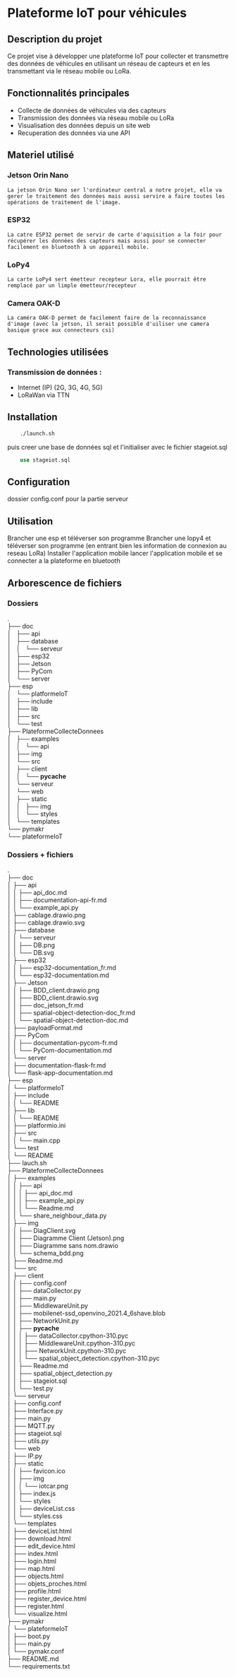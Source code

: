 # Plateforme IoT pour véhicules

## Description du projet
Ce projet vise à développer une plateforme IoT pour collecter et transmettre des données de véhicules en utilisant un réseau de capteurs et en les transmettant via le réseau mobile ou LoRa.

## Fonctionnalités principales
- Collecte de données de véhicules via des capteurs
- Transmission des données via réseau mobile ou LoRa
- Visualisation des données depuis un site web
- Recuperation des données via une API

## Materiel utilisé

### Jetson Orin Nano
    La jetson Orin Nano ser l'ordinateur central a notre projet, elle va gerer le traitement des données mais aussi servire a faire toutes les opérations de traitement de l'image.

### ESP32
    La catre ESP32 permet de servir de carte d'aquisition a la foir pour récupérer les données des capteurs mais aussi pour se connecter facilement en bluetooth à un appareil mobile.

### LoPy4
    La carte LoPy4 sert émetteur recepteur Lora, elle pourrait être remplacé par un limple émetteur/recepteur

### Camera OAK-D
    La caméra OAK-D permet de facilement faire de la reconnaissance d'image (avec la jetson, il serait possible d'uiliser une camera basique grace aux connecteurs csi)

## Technologies utilisées
### Transmission de données : 
- Internet (IP) (2G, 3G, 4G, 5G)
- LoRaWan via TTN

## Installation
```bash
    ./launch.sh
```
puis creer une base de données sql et l'initialiser avec le fichier stageiot.sql
```sql
    use stageiot.sql
```
## Configuration
dossier config.conf pour la partie serveur

## Utilisation
Brancher une esp et téléverser son programme 
Brancher une lopy4 et téléverser son programme (en entrant bien les information de connexion au reseau LoRa)
Installer l'application mobile
lancer l'application mobile et se connecter a la plateforme en bluetooth

## Arborescence de fichiers

### Dossiers

.\
├── doc\
│   ├── api\
│   ├── database\
│   │   └── serveur\
│   ├── esp32\
│   ├── Jetson\
│   ├── PyCom\
│   └── server\
├── esp\
│    └── platformeIoT\
│       ├── include\
│       ├── lib\
│       ├── src\
│       └── test\
├── PlateformeCollecteDonnees\
│   ├── examples\
│   │   └── api\
│   ├── img\
│   └── src\
│       ├── client\
│       │   └── __pycache__\
│       └── serveur\
│           └── web\
│               ├── static\
│               │   ├── img\
│               │   └── styles\
│               └── templates\
└── pymakr\
    └── plateformeIoT

### Dossiers + fichiers

.\
├── doc\
│   ├── api\
│   │   ├── api_doc.md\
│   │   ├── documentation-api-fr.md\
│   │   └── example_api.py\
│   ├── cablage.drawio.png\
│   ├── cablage.drawio.svg\
│   ├── database\
│   │   └── serveur\
│   │       ├── DB.png\
│   │       └── DB.svg\
│   ├── esp32\
│   │   ├── esp32-documentation_fr.md\
│   │   └── esp32-documentation.md\
│   ├── Jetson\
│   │   ├── BDD_client.drawio.png\
│   │   ├── BDD_client.drawio.svg\
│   │   ├── doc_jetson_fr.md\
│   │   ├── spatial-object-detection-doc_fr.md\
│   │   └── spatial-object-detection-doc.md\
│   ├── payloadFormat.md\
│   ├── PyCom\
│   │   ├── documentation-pycom-fr.md\
│   │   └── PyCom-documentation.md\
│   └── server\
│       ├── documentation-flask-fr.md\
│       └── flask-app-documentation.md\
├── esp\
│   └── platformeIoT\
│       ├── include\
│       │   └── README\
│       ├── lib\
│       │   └── README\
│       ├── platformio.ini\
│       ├── src\
│       │   └── main.cpp\
│       └── test\
│           └── README\
├── lauch.sh\
├── PlateformeCollecteDonnees\
│   ├── examples\
│   │   ├── api\
│   │   │   ├── api_doc.md\
│   │   │   ├── example_api.py\
│   │   │   └── Readme.md\
│   │   └── share_neighbour_data.py\
│   ├── img\
│   │   ├── DiagClient.svg\
│   │   ├── Diagramme Client (Jetson).png\
│   │   ├── Diagramme sans nom.drawio\
│   │   └── schema_bdd.png\
│   ├── Readme.md\
│   └── src\
│       ├── client\
│       │   ├── config.conf\
│       │   ├── dataCollector.py\
│       │   ├── main.py\
│       │   ├── MiddlewareUnit.py\
│       │   ├── mobilenet-ssd_openvino_2021.4_6shave.blob\
│       │   ├── NetworkUnit.py\
│       │   ├── __pycache__\
│       │   │   ├── dataCollector.cpython-310.pyc\
│       │   │   ├── MiddlewareUnit.cpython-310.pyc\
│       │   │   ├── NetworkUnit.cpython-310.pyc\
│       │   │   └── spatial_object_detection.cpython-310.pyc\
│       │   ├── Readme.md\
│       │   ├── spatial_object_detection.py\
│       │   ├── stageiot.sql\
│       │   └── test.py\
│       └── serveur\
│           ├── config.conf\
│           ├── Interface.py\
│           ├── main.py\
│           ├── MQTT.py\
│           ├── stageiot.sql\
│           ├── utils.py\
│           └── web\
│               ├── IP.py\
│               ├── static\
│               │   ├── favicon.ico\
│               │   ├── img\
│               │   │   └── iotcar.png\
│               │   ├── index.js\
│               │   └── styles\
│               │       ├── deviceList.css\
│               │       └── styles.css\
│               └── templates\
│                   ├── deviceList.html\
│                   ├── download.html\
│                   ├── edit_device.html\
│                   ├── index.html\
│                   ├── login.html\
│                   ├── map.html\
│                   ├── objects.html\
│                   ├── objets_proches.html\
│                   ├── profile.html\
│                   ├── register_device.html\
│                   ├── register.html\
│                   └── visualize.html\
├── pymakr\
│   └── plateformeIoT\
│       ├── boot.py\
│       ├── main.py\
│       └── pymakr.conf\
├── README.md\
└── requirements.txt



